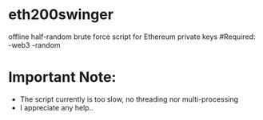 # eth200swinger
offline half-random brute force script for Ethereum private keys
#Required:
-web3
-random
# Important Note:
* The script currently is too slow, no threading nor multi-processing
* I appreciate any help..
